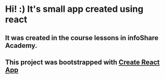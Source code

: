 
Hi! :) It's small app created using react
====================================
It was created in the course lessons in infoShare Academy.
-------------------------------------

This project was bootstrapped with [Create React App](https://github.com/facebookincubator/create-react-app)
-------------------------------------------------------
